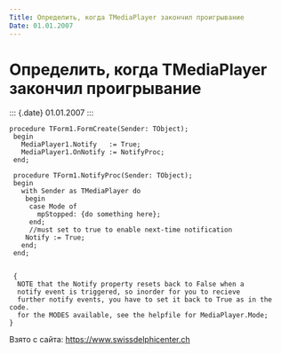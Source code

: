 ```yaml
---
Title: Определить, когда TMediaPlayer закончил проигрывание
Date: 01.01.2007
---
```



Определить, когда TMediaPlayer закончил проигрывание
====================================================

::: {.date}
01.01.2007
:::

    procedure TForm1.FormCreate(Sender: TObject);
     begin
       MediaPlayer1.Notify   := True;
       MediaPlayer1.OnNotify := NotifyProc;
     end;
     
     procedure TForm1.NotifyProc(Sender: TObject);
     begin
       with Sender as TMediaPlayer do
        begin
         case Mode of
           mpStopped: {do something here};
         end;
         //must set to true to enable next-time notification 
        Notify := True;
       end;
     end;
     
     
     { 
      NOTE that the Notify property resets back to False when a 
      notify event is triggered, so inorder for you to recieve 
      further notify events, you have to set it back to True as in the code. 
      for the MODES available, see the helpfile for MediaPlayer.Mode; 
    }

Взято с сайта: <https://www.swissdelphicenter.ch>
